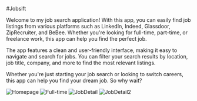 
#Jobsift 

Welcome to my job search application! With this app, you can easily find job listings from various platforms such as LinkedIn, Indeed, Glassdoor, ZipRecruiter, and BeBee. 
Whether you're looking for full-time, part-time, or freelance work, this app can help you find the perfect job.

The app features a clean and user-friendly interface, making it easy to navigate and search for jobs. You can filter your search results by location, job title, company, and more to find the most relevant listings.

Whether you're just starting your job search or looking to switch careers, this app can help you find your dream job. So why wait? 



![Homepage](https://user-images.githubusercontent.com/108659552/235919491-16178d31-6716-4bdd-9ef6-7b5f25c7b57e.jpg)
![Full-time](https://user-images.githubusercontent.com/108659552/235919510-17cfd060-b4bc-40fd-8454-917f5534fb9f.jpg)
![JobDetail](https://user-images.githubusercontent.com/108659552/235919523-2ef85d8f-80ee-4e19-90b4-1ea451e1a34a.jpg)
![JobDetail2](https://user-images.githubusercontent.com/108659552/235919536-62cc49a4-949e-4b59-ae19-806c264b38ec.jpg)


